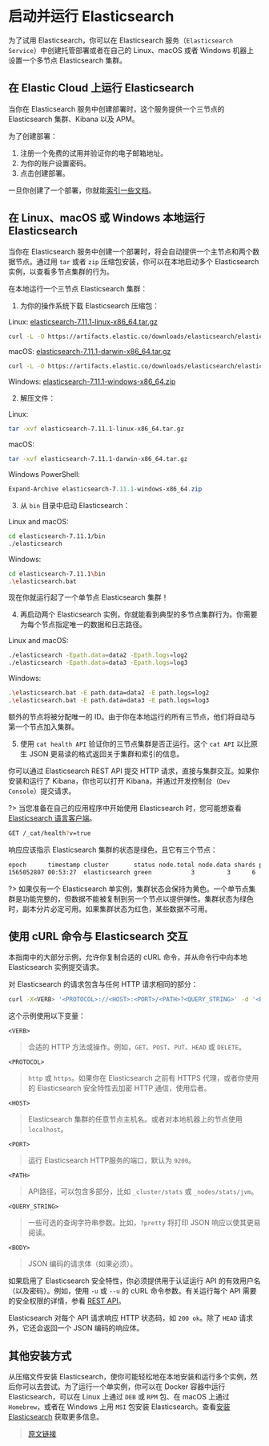 # 启动并运行 Elasticsearch

为了试用 Elasticsearch，你可以在 Elasticsearch 服务（`Elasticsearch Service`）中创建托管部署或者在自己的 Linux、macOS 或者 Windows 机器上设置一个多节点 Elasticsearch 集群。

## 在 Elastic Cloud 上运行 Elasticsearch

当你在 Elasticsearch 服务中创建部署时，这个服务提供一个三节点的 Elasticsearch 集群、Kibana 以及 APM。

为了创建部署：

1. 注册一个免费的试用并验证你的电子邮箱地址。
2. 为你的账户设置密码。
3. 点击创建部署。

一旦你创建了一个部署，你就能[索引一些文档](/getting_started/index)。

## 在 Linux、macOS 或 Windows 本地运行 Elasticsearch

当你在 Elasticsearch 服务中创建一个部署时，将会自动提供一个主节点和两个数据节点。通过用 `tar` 或者 `zip` 压缩包安装，你可以在本地启动多个 Elasticsearch 实例，以查看多节点集群的行为。

在本地运行一个三节点 Elasticsearch 集群：

1. 为你的操作系统下载 Elasticsearch 压缩包：

Linux: [elasticsearch-7.11.1-linux-x86_64.tar.gz](https://artifacts.elastic.co/downloads/elasticsearch/elasticsearch-7.11.1-linux-x86_64.tar.gz)

```bash
curl -L -O https://artifacts.elastic.co/downloads/elasticsearch/elasticsearch-7.11.1-linux-x86_64.tar.gz
```

macOS: [elasticsearch-7.11.1-darwin-x86_64.tar.gz](https://artifacts.elastic.co/downloads/elasticsearch/elasticsearch-7.11.1-darwin-x86_64.tar.gz)

```bash
curl -L -O https://artifacts.elastic.co/downloads/elasticsearch/elasticsearch-7.11.1-darwin-x86_64.tar.gz
```

Windows: [elasticsearch-7.11.1-windows-x86_64.zip](https://artifacts.elastic.co/downloads/elasticsearch/elasticsearch-7.11.1-windows-x86_64.zip)

2. 解压文件：

Linux:

```bash
tar -xvf elasticsearch-7.11.1-linux-x86_64.tar.gz
```

macOS:

```bash
tar -xvf elasticsearch-7.11.1-darwin-x86_64.tar.gz
```

Windows PowerShell:

```powershell
Expand-Archive elasticsearch-7.11.1-windows-x86_64.zip
```

3. 从 `bin` 目录中启动 Elasticsearch：

Linux and macOS:

```bash
cd elasticsearch-7.11.1/bin
./elasticsearch
```

Windows:

```bash
cd elasticsearch-7.11.1\bin
.\elasticsearch.bat
```

现在你就运行起了一个单节点 Elasticsearch 集群！

4. 再启动两个 Elasticsearch 实例，你就能看到典型的多节点集群行为。你需要为每个节点指定唯一的数据和日志路径。

Linux and macOS:

```bash
./elasticsearch -Epath.data=data2 -Epath.logs=log2
./elasticsearch -Epath.data=data3 -Epath.logs=log3
```

Windows:

```bash
.\elasticsearch.bat -E path.data=data2 -E path.logs=log2
.\elasticsearch.bat -E path.data=data3 -E path.logs=log3
```

额外的节点将被分配唯一的 ID。由于你在本地运行的所有三节点，他们将自动与第一个节点加入集群。

5. 使用 `cat health API` 验证你的三节点集群是否正运行。这个 `cat API` 以比原生 JSON 更易读的格式返回关于集群和索引的信息。

你可以通过 Elasticsearch REST API 提交 HTTP 请求，直接与集群交互。如果你安装和运行了 Kibana，你也可以打开 Kibana，并通过开发控制台（`Dev Console`）提交请求。

?> 当您准备在自己的应用程序中开始使用 Elasticsearch 时，您可能想查看[Elasticsearch 语言客户端](https://www.elastic.co/guide/en/elasticsearch/client/index.html)。

```bash
GET /_cat/health?v=true
```

响应应该指示 Elasticsearch 集群的状态是绿色，且它有三个节点：

```bash
epoch      timestamp cluster       status node.total node.data shards pri relo init unassign pending_tasks max_task_wait_time active_shards_percent
1565052807 00:53:27  elasticsearch green           3         3      6   3    0    0        0             0                  -                100.0%
```

?> 如果仅有一个 Elasticsearch 单实例，集群状态会保持为黄色。一个单节点集群是功能完整的，但数据不能被复制到另一个节点以提供弹性。集群状态为绿色时，副本分片必定可用。如果集群状态为红色，某些数据不可用。

## 使用 cURL 命令与 Elasticsearch 交互

本指南中的大部分示例，允许你复制合适的 cURL 命令，并从命令行中向本地 Elasticsearch 实例提交请求。

对 Elasticsearch 的请求包含与任何 HTTP 请求相同的部分：

```bash
curl -X<VERB> '<PROTOCOL>://<HOST>:<PORT>/<PATH>?<QUERY_STRING>' -d '<BODY>'
```

这个示例使用以下变量：

`<VERB>`

> 合适的 HTTP 方法或操作。例如，`GET`、`POST`、`PUT`、`HEAD` 或 `DELETE`。

`<PROTOCOL>`

> `http` 或 `https`。如果你在 Elasticsearch 之前有 HTTPS 代理，或者你使用的 Elasticsearch 安全特性去加密 HTTP 通信，使用后者。

`<HOST>`

> Elasticsearch 集群的任意节点主机名。或者对本地机器上的节点使用 `localhost`。

`<PORT>`

> 运行 Elasticsearch HTTP服务的端口，默认为 `9200`。

`<PATH>`

> API路径，可以包含多部分，比如 `_cluster/stats` 或 `_nodes/stats/jvm`。

`<QUERY_STRING>`

> 一些可选的查询字符串参数。比如，`?pretty` 将打印 JSON 响应以使其更易阅读。

`<BODY>`

> JSON 编码的请求体（如果必须）。

如果启用了 Elasticsearch 安全特性，你必须提供用于认证运行 API 的有效用户名（以及密码）。例如，使用 `-u` 或 `--u` 的 cURL 命令参数。有关运行每个 API 需要的安全权限的详情，参看 [REST API](https://www.elastic.co/guide/en/elasticsearch/reference/current/rest-apis.html)。

Elasticsearch 对每个 API 请求响应 HTTP 状态码，如 `200 ok`。除了 `HEAD` 请求外，它还会返回一个 JSON 编码的响应体。

## 其他安装方式

从压缩文件安装 Elasticsearch，使你可能轻松地在本地安装和运行多个实例，然后你可以去尝试。为了运行一个单实例，你可以在 Docker 容器中运行 Elasticsearch，可以在 Linux 上通过 `DEB` 或 `RPM` 包、在 macOS 上通过 `Homebrew`，或者在 Windows 上用 `MSI` 包安装 Elasticsearch。查看[安装 Elasticsearch](https://www.elastic.co/guide/en/elasticsearch/reference/current/install-elasticsearch.html) 获取更多信息。

> [原文链接](https://www.elastic.co/guide/en/elasticsearch/reference/current/getting-started-install.html)